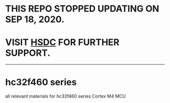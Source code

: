 # THIS REPO STOPPED UPDATING ON SEP 18, 2020. 
# VISIT [HSDC](https://www.hdsc.com.cn/) FOR FURTHER SUPPORT.
---
# hc32f460 series
all relevant materials for hc32f460 series Cortex M4 MCU
